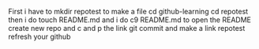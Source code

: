 First i have to mkdir repotest to make a file
cd github-learning
cd repotest 
then i do touch README.md
and i do c9 README.md to open the README
create new repo and c and p the link
git commit and make a link repotest
refresh your github
